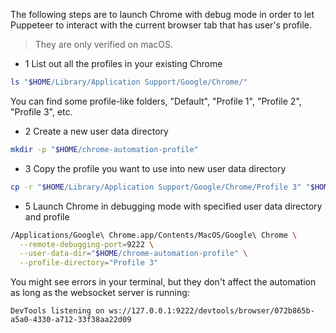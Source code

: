 The following steps are to launch Chrome with debug mode in order to let Puppeteer to interact with the current browser tab that has user's profile.

> They are only verified on macOS.

- 1 List out all the profiles in your existing Chrome

```sh
ls "$HOME/Library/Application Support/Google/Chrome/"
```
You can find some profile-like folders, "Default", "Profile 1", "Profile 2", "Profile 3", etc.

- 2 Create a new user data directory

```sh
mkdir -p "$HOME/chrome-automation-profile"
```

- 3 Copy the profile you want to use into new user data directory

```sh
cp -r "$HOME/Library/Application Support/Google/Chrome/Profile 3" "$HOME/chrome-automation-profile"
```

- 5 Launch Chrome in debugging mode with specified user data directory and profile 

```sh
/Applications/Google\ Chrome.app/Contents/MacOS/Google\ Chrome \
  --remote-debugging-port=9222 \
  --user-data-dir="$HOME/chrome-automation-profile" \
  --profile-directory="Profile 3"
```

You might see errors in your terminal, but they don't affect the automation as long as the websocket server is running:

```
DevTools listening on ws://127.0.0.1:9222/devtools/browser/072b865b-a5a0-4330-a712-33f38aa22d09
```